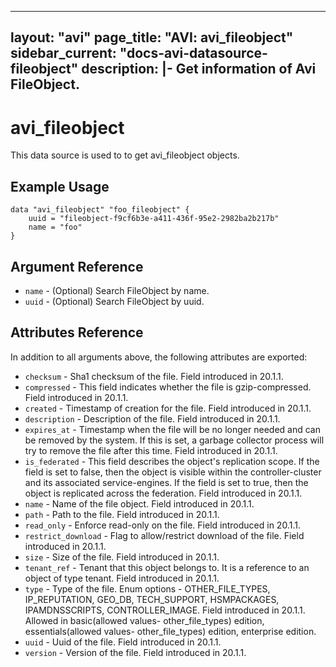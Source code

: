 <!--
    Copyright 2021 VMware, Inc.
    SPDX-License-Identifier: Mozilla Public License 2.0
-->
---
layout: "avi"
page_title: "AVI: avi_fileobject"
sidebar_current: "docs-avi-datasource-fileobject"
description: |-
  Get information of Avi FileObject.
---

# avi_fileobject

This data source is used to to get avi_fileobject objects.

## Example Usage

```hcl
data "avi_fileobject" "foo_fileobject" {
    uuid = "fileobject-f9cf6b3e-a411-436f-95e2-2982ba2b217b"
    name = "foo"
}
```

## Argument Reference

* `name` - (Optional) Search FileObject by name.
* `uuid` - (Optional) Search FileObject by uuid.

## Attributes Reference

In addition to all arguments above, the following attributes are exported:

* `checksum` - Sha1 checksum of the file. Field introduced in 20.1.1.
* `compressed` - This field indicates whether the file is gzip-compressed. Field introduced in 20.1.1.
* `created` - Timestamp of creation for the file. Field introduced in 20.1.1.
* `description` - Description of the file. Field introduced in 20.1.1.
* `expires_at` - Timestamp when the file will be no longer needed and can be removed by the system. If this is set, a garbage collector process will try to remove the file after this time. Field introduced in 20.1.1.
* `is_federated` - This field describes the object's replication scope. If the field is set to false, then the object is visible within the controller-cluster and its associated service-engines. If the field is set to true, then the object is replicated across the federation. Field introduced in 20.1.1.
* `name` - Name of the file object. Field introduced in 20.1.1.
* `path` - Path to the file. Field introduced in 20.1.1.
* `read_only` - Enforce read-only on the file. Field introduced in 20.1.1.
* `restrict_download` - Flag to allow/restrict download of the file. Field introduced in 20.1.1.
* `size` - Size of the file. Field introduced in 20.1.1.
* `tenant_ref` - Tenant that this object belongs to. It is a reference to an object of type tenant. Field introduced in 20.1.1.
* `type` - Type of the file. Enum options - OTHER_FILE_TYPES, IP_REPUTATION, GEO_DB, TECH_SUPPORT, HSMPACKAGES, IPAMDNSSCRIPTS, CONTROLLER_IMAGE. Field introduced in 20.1.1. Allowed in basic(allowed values- other_file_types) edition, essentials(allowed values- other_file_types) edition, enterprise edition.
* `uuid` - Uuid of the file. Field introduced in 20.1.1.
* `version` - Version of the file. Field introduced in 20.1.1.

